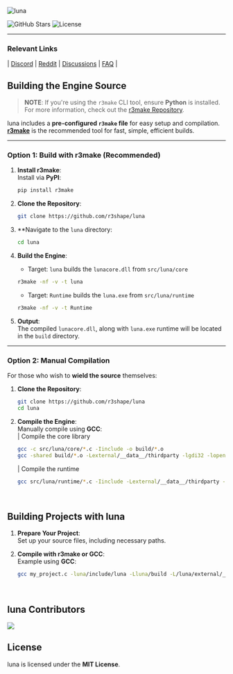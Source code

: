 ![luna](external/__data__/__assets__/textures/logo.png)

![GitHub Stars](https://img.shields.io/github/stars/r3shape/luna?style=for-the-badge&label=stars&labelColor=black&color=white)
![License](https://img.shields.io/badge/mit-badge?style=for-the-badge&logo=mit&logoColor=white&label=License&labelColor=black&color=white)

---

### Relevant Links
| [Discord](https://discord.gg/kreGBCVsQQ) | [Reddit](https://www.reddit.com/r/r3shape/) | [Discussions](https://github.com/r3shape/luna/discussions) | [FAQ](https://github.com/r3shape/luna/wiki/luna-FAQ) |


## Building the Engine Source

> **NOTE**: If you're using the `r3make` CLI tool, ensure **Python** is installed. For more information, check out the [r3make Repository](https://github.com/r3shape/r3make).

luna includes a **pre-configured `r3make` file** for easy setup and compilation. **[r3make](https://github.com/r3shape/r3make)** is the recommended tool for fast, simple, efficient builds.

---

### Option 1: Build with **r3make** (Recommended)

1. **Install r3make**:  
   Install via **PyPI**:  
   ```bash
   pip install r3make
   ```

2. **Clone the Repository**:  
   ```bash
   git clone https://github.com/r3shape/luna
   ```

3. **Navigate to the `luna` directory:
   ```bash
   cd luna
   ```

4. **Build the Engine**:  
   - Target: `luna` builds the `lunacore.dll` from `src/luna/core`
   ```bash
   r3make -nf -v -t luna
   ```
   - Target: `Runtime` builds the `luna.exe` from `src/luna/runtime`
   ```bash
   r3make -nf -v -t Runtime
   ```

5. **Output**:  
   The compiled `lunacore.dll`, along with `luna.exe` runtime will be located in the `build` directory.
---

### Option 2: Manual Compilation

For those who wish to **wield the source** themselves:

1. **Clone the Repository**:  
   ```bash
   git clone https://github.com/r3shape/luna
   cd luna
   ```

2. **Compile the Engine**:  
   Manually compile using **GCC**:  
   | Compile the core library
   ```bash
   gcc -c src/luna/core/*.c -Iinclude -o build/*.o
   gcc -shared build/*.o -Lexternal/__data__/thirdparty -lgdi32 -lopengl32 -lSSDK -o build/lunacore.dll
   ```
   | Compile the runtime
   ```bash
   gcc src/luna/runtime/*.c -Iinclude -Lexternal/__data__/thirdparty -Lbuild -llunacore -lSSDK -o build/luna.exe
   ```

<br>

## Building Projects with **luna**

1. **Prepare Your Project**:  
   Set up your source files, including necessary paths.

2. **Compile with r3make or GCC**:  
   Example using **GCC**:  
   ```bash
   gcc my_project.c -luna/include/luna -Lluna/build -L/luna/external/__data__/thirdparty -llunacore -lSSDK -o my_project.exe
   ```

<br>

## luna Contributors

<a href="https://github.com/r3shape/luna/graphs/contributors">
  <img src="https://contrib.rocks/image?repo=r3shape/luna"/>
</a>

<br>

## License

luna is licensed under the **MIT License**.
